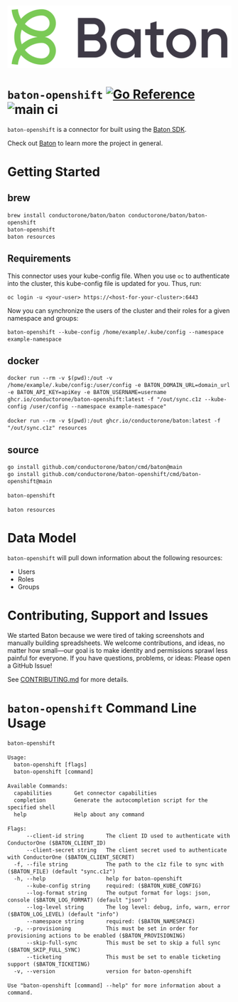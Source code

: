 ![Baton Logo](./docs/images/baton-logo.png)

# `baton-openshift` [![Go Reference](https://pkg.go.dev/badge/github.com/conductorone/baton-openshift.svg)](https://pkg.go.dev/github.com/conductorone/baton-openshift) ![main ci](https://github.com/conductorone/baton-openshift/actions/workflows/main.yaml/badge.svg)

`baton-openshift` is a connector for built using the [Baton SDK](https://github.com/conductorone/baton-sdk).

Check out [Baton](https://github.com/conductorone/baton) to learn more the project in general.

# Getting Started

## brew

```
brew install conductorone/baton/baton conductorone/baton/baton-openshift
baton-openshift
baton resources
```

## Requirements

This connector uses your kube-config file. When you use `oc` to authenticate into the cluster, this kube-config file is updated for you. Thus, run:

```
oc login -u <your-user> https://<host-for-your-cluster>:6443
```

Now you can synchronize the users of the cluster and their roles for a given namespace and groups:

```
baton-openshift --kube-config /home/example/.kube/config --namespace example-namespace
```

## docker

```
docker run --rm -v $(pwd):/out -v /home/example/.kube/config:/user/config -e BATON_DOMAIN_URL=domain_url -e BATON_API_KEY=apiKey -e BATON_USERNAME=username ghcr.io/conductorone/baton-openshift:latest -f "/out/sync.c1z --kube-config /user/config --namespace example-namespace"

docker run --rm -v $(pwd):/out ghcr.io/conductorone/baton:latest -f "/out/sync.c1z" resources
```

## source

```
go install github.com/conductorone/baton/cmd/baton@main
go install github.com/conductorone/baton-openshift/cmd/baton-openshift@main

baton-openshift

baton resources
```

# Data Model

`baton-openshift` will pull down information about the following resources:
- Users
- Roles
- Groups

# Contributing, Support and Issues

We started Baton because we were tired of taking screenshots and manually
building spreadsheets. We welcome contributions, and ideas, no matter how
small&mdash;our goal is to make identity and permissions sprawl less painful for
everyone. If you have questions, problems, or ideas: Please open a GitHub Issue!

See [CONTRIBUTING.md](https://github.com/ConductorOne/baton/blob/main/CONTRIBUTING.md) for more details.

# `baton-openshift` Command Line Usage

```
baton-openshift

Usage:
  baton-openshift [flags]
  baton-openshift [command]

Available Commands:
  capabilities       Get connector capabilities
  completion         Generate the autocompletion script for the specified shell
  help               Help about any command

Flags:
      --client-id string       The client ID used to authenticate with ConductorOne ($BATON_CLIENT_ID)
      --client-secret string   The client secret used to authenticate with ConductorOne ($BATON_CLIENT_SECRET)
  -f, --file string            The path to the c1z file to sync with ($BATON_FILE) (default "sync.c1z")
  -h, --help                   help for baton-openshift
      --kube-config string     required: ($BATON_KUBE_CONFIG)
      --log-format string      The output format for logs: json, console ($BATON_LOG_FORMAT) (default "json")
      --log-level string       The log level: debug, info, warn, error ($BATON_LOG_LEVEL) (default "info")
      --namespace string       required: ($BATON_NAMESPACE)
  -p, --provisioning           This must be set in order for provisioning actions to be enabled ($BATON_PROVISIONING)
      --skip-full-sync         This must be set to skip a full sync ($BATON_SKIP_FULL_SYNC)
      --ticketing              This must be set to enable ticketing support ($BATON_TICKETING)
  -v, --version                version for baton-openshift

Use "baton-openshift [command] --help" for more information about a command.
```
